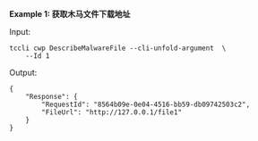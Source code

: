 **Example 1: 获取木马文件下载地址**



Input: 

```
tccli cwp DescribeMalwareFile --cli-unfold-argument  \
    --Id 1
```

Output: 
```
{
    "Response": {
        "RequestId": "8564b09e-0e04-4516-bb59-db09742503c2",
        "FileUrl": "http://127.0.0.1/file1"
    }
}
```

